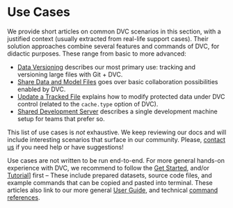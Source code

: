 # Use Cases

We provide short articles on common DVC scenarios in this section, with a
justified context (usually extracted from real-life support cases). Their
solution approaches combine several features and commands of DVC, for didactic
purposes. These range from basic to more advanced:

- [Data Versioning](/doc/use-cases/data-and-model-files-versioning) describes
  our most primary use: tracking and versioning large files with Git + DVC.
- [Share Data and Model Files](/doc/use-cases/share-data-and-model-files) goes
  over basic collaboration possibilities enabled by DVC.
- [Update a Tracked File](/doc/use-cases/update-tracked-files) explains how to
  modify protected data under DVC control (related to the `cache.type` option of
  DVC).
- [Shared Development Server](/doc/use-cases/shared-development-server.md)
  describes a single development machine setup for teams that prefer so.

This list of use cases is _not_ exhaustive. We keep reviewing our docs and will
include interesting scenarios that surface in our community. Please,
[contact us](/support) if you need help or have suggestions!

Use cases are not written to be run end-to-end. For more general hands-on
experience with DVC, we recommend to follow the [Get Started](/doc/get-started),
and/or [Tutorial](/doc/tutorial)] first – These include prepared datasets,
source code files, and example commands that can be copied and pasted into
terminal. These articles also link to our more general
[User Guide](/doc/user-guide), and technical
[command references](/doc/commands-reference).
